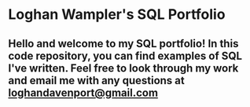 # Loghan Wampler's SQL Portfolio

## Hello and welcome to my SQL portfolio! In this code repository, you can find examples of SQL I've written. Feel free to look through my work and email me with any questions at loghandavenport@gmail.com
